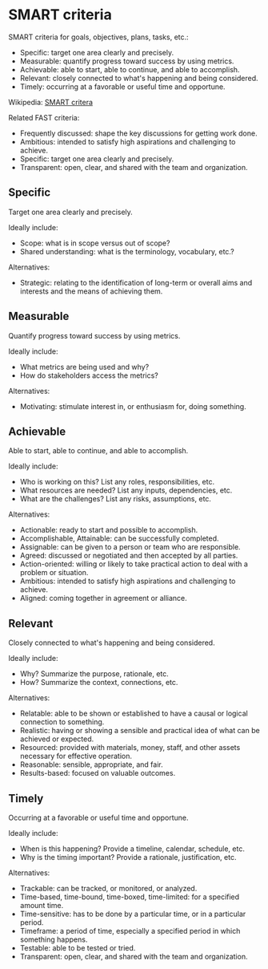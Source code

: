 <!--
  * browser: smart-criteria
  * tracker: f44c30d1b876f8987cf78c727e573542
  * version: 2.0.00
  * updated: 2018-12-02T21:37:47Z
  * contact: Joel Parker Henderson (http://joelparkerhenderson.com)
  * options: commentable
-->

# SMART criteria

SMART criteria for goals, objectives, plans, tasks, etc.:

* Specific: target one area clearly and precisely.
* Measurable: quantify progress toward success by using metrics.
* Achievable: able to start, able to continue, and able to accomplish.
* Relevant: closely connected to what's happening and being considered.
* Timely: occurring at a favorable or useful time and opportune.

Wikipedia: [SMART critera](https://en.wikipedia.org/wiki/SMART_criteria)

Related FAST criteria:

* Frequently discussed: shape the key discussions for getting work done. 
* Ambitious: intended to satisfy high aspirations and challenging to achieve.
* Specific: target one area clearly and precisely.
* Transparent: open, clear, and shared with the team and organization.


## Specific

Target one area clearly and precisely.

Ideally include:

  * Scope: what is in scope versus out of scope?
  * Shared understanding: what is the terminology, vocabulary, etc.?

Alternatives:

  * Strategic: relating to the identification of long-term or overall aims and interests and the means of achieving them.


## Measurable

Quantify progress toward success by using metrics.

Ideally include:

  * What metrics are being used and why?
  * How do stakeholders access the metrics?

Alternatives:

  * Motivating: stimulate interest in, or enthusiasm for, doing something.


## Achievable

Able to start, able to continue, and able to accomplish.

Ideally include:

  * Who is working on this? List any roles, responsibilities, etc.
  * What resources are needed? List any inputs, dependencies, etc.
  * What are the challenges? List any risks, assumptions, etc.

Alternatives:

  * Actionable: ready to start and possible to accomplish.
  * Accomplishable, Attainable: can be successfully completed.
  * Assignable: can be given to a person or team who are responsible.
  * Agreed: discussed or negotiated and then accepted by all parties.
  * Action-oriented: willing or likely to take practical action to deal with a problem or situation.
  * Ambitious: intended to satisfy high aspirations and challenging to achieve.
  * Aligned: coming together in agreement or alliance.


## Relevant

Closely connected to what's happening and being considered.

Ideally include:

  * Why? Summarize the purpose, rationale, etc.
  * How? Summarize the context, connections, etc.

Alternatives:

  * Relatable: able to be shown or established to have a causal or logical connection to something.
  * Realistic: having or showing a sensible and practical idea of what can be achieved or expected.
  * Resourced: provided with materials, money, staff, and other assets necessary for effective operation.
  * Reasonable: sensible, appropriate, and fair.
  * Results-based: focused on valuable outcomes.


## Timely

Occurring at a favorable or useful time and opportune.

Ideally include:

  * When is this happening? Provide a timeline, calendar, schedule, etc.
  * Why is the timing important? Provide a rationale, justification, etc.
  
Alternatives:

  * Trackable: can be tracked, or monitored, or analyzed.
  * Time-based, time-bound, time-boxed, time-limited: for a specified amount time.
  * Time-sensitive: has to be done by a particular time, or in a particular period.
  * Timeframe: a period of time, especially a specified period in which something happens.
  * Testable: able to be tested or tried.
  * Transparent: open, clear, and shared with the team and organization.
